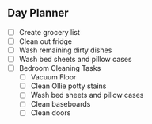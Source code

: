 ## Day Planner
- [ ] Create grocery list
- [ ] Clean out fridge
- [ ] Wash remaining dirty dishes
- [ ] Wash bed sheets and pillow cases
- [ ] Bedroom Cleaning Tasks
  - [ ] Vacuum Floor
  - [ ] Clean Ollie potty stains
  - [ ] Wash bed sheets and pillow cases
  - [ ] Clean baseboards
  - [ ] Clean doors